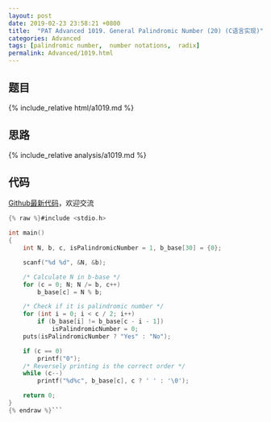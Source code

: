 ```yaml
---
layout: post
date: 2019-02-23 23:58:21 +0800
title:  "PAT Advanced 1019. General Palindromic Number (20) (C语言实现)"
categories: Advanced
tags: [palindromic number,  number notations,  radix]
permalink: Advanced/1019.html
---
```


## 题目

{% include_relative html/a1019.md %}

## 思路

{% include_relative analysis/a1019.md %}

## 代码

[Github最新代码](https://github.com/OliverLew/PAT/blob/master/PATAdvanced/1019.c)，欢迎交流

```c
{% raw %}#include <stdio.h>

int main()
{
	int N, b, c, isPalindromicNumber = 1, b_base[30] = {0};

	scanf("%d %d", &N, &b);

	/* Calculate N in b-base */
	for (c = 0; N; N /= b, c++)
		b_base[c] = N % b;

	/* Check if it is palindromic number */
	for (int i = 0; i < c / 2; i++)
		if (b_base[i] != b_base[c - i - 1])
			isPalindromicNumber = 0;
	puts(isPalindromicNumber ? "Yes" : "No");

	if (c == 0)
		printf("0");
	/* Reversely printing is the correct order */
	while (c--)
		printf("%d%c", b_base[c], c ? ' ' : '\0');

	return 0;
}
{% endraw %}```